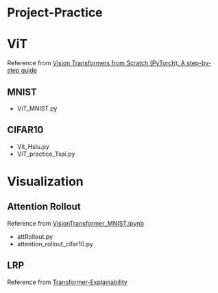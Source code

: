 Project-Practice
===

ViT
===
Reference from [Vision Transformers from Scratch (PyTorch): A step-by-step guide](https://medium.com/mlearning-ai/vision-transformers-from-scratch-pytorch-a-step-by-step-guide-96c3313c2e0c "游標顯示")  

MNIST
---
- ViT_MNIST.py  
    
CIFAR10  
---
- Vit_Hsiu.py  
- ViT_practice_Tsai.py  

Visualization
===
Attention Rollout
---
Reference from [VisionTransformer_MNIST.ipynb](https://colab.research.google.com/github/mashaan14/VisionTransformer-MNIST/blob/main/VisionTransformer_MNIST.ipynb#scrollTo=IWrZnDnnS1X2 "游標顯示")  
- attRollout.py  
- attention_rollout_cifar10.py
  
LRP
---
Reference from [Transformer-Explainability](https://github.com/hila-chefer/Transformer-Explainability/tree/main?tab=readme-ov-file "游標顯示")
  
